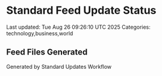 # Standard Feed Update Status
Last updated: Tue Aug 26 09:26:10 UTC 2025
Categories: technology,business,world

## Feed Files Generated

Generated by Standard Updates Workflow
